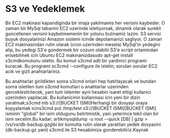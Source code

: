# S3 ve Yedeklemek

Bir EC2 makinasi kapandiginda bir imaja yakilmamis her verisini
kaybeder. O zaman bir MySql tabanini EC2 uzerinde isletiyorsak,
dinamik olarak surekli guncellenen verisini kaybetmemenin bir yolunu
bulmamiz lazim. S3 servisi buyuk dosyalarinizi Amazon sistemi icinde
depolamanizi sagliyor. O zaman EC2 makinasindan rutin olarak (cron
uzerinden mesela) MySql'in yedegini alip, bu yedegi S3'e gondermek bir
cozum olabilir.S3'e script ortamindan erisebilmek icin Ubuntu EC2
makinanizdasudo apt-get install s3cmdkomutunu isletin. Bu komut s3cmd
adli bir yardimci programi kuracak. Bu programi sc3cmd --configure ile
isletin; sorulan sorular EC2 acik ve gizli anahtarlariniz.

Bu anahtarlar girildikten sonra s3cmd onlari hep hatirlayacak ve
bundan sonra isletilen tum s3cmd komutlari o anahtarlar uzerinden
gerceklestirilecek, yani tum islemler ayni hesabin isaret ettigi
kullanici uzerinden yapilacak. Bu kullanicinin kullanmasi icin yeni
bir dizin yaratmak;s3cmd mb s3://[BUCKET ISMI]Herhangi bir dosyayi
oraya kopyalamak icins3cmd put /tmp/test s3://[BUCKET ISMI][BUCKET
ISMI] isminin "global" bir isim oldugunu belirtmistik, yani yeterince
tekil olan bir isim secelim.Bu kadar; artikmysqldump -u root --quick
[DB] | gzip > /vs/vs/db-backup.gzgibi bir komutla rutin olarak
yaratilan yedek dosyasini (db-backup.gz yani) s3cmd ile S3 hesabimiza
gonderebiliriz.Kaynak




